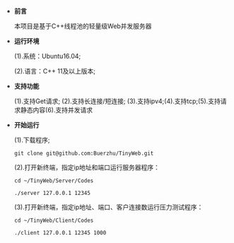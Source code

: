* **前言**
	
	本项目是基于C++线程池的轻量级Web并发服务器

* **运行环境**

	(1).系统：Ubuntu16.04;
	
	(2).语言：C++ 11及以上版本;

* **支持功能**
	
	(1).支持Get请求;
	(2).支持长连接/短连接;
	(3).支持ipv4;(4).支持tcp;(5).支持请求静态内容(6).支持并发请求
	
* **开始运行**

	(1).下载程序;

	`git clone git@github.com:Buerzhu/TinyWeb.git`
	
	(2).打开新终端，指定ip地址和端口运行服务器程序：

	`cd ~/TinyWeb/Server/Codes`

	`./server 127.0.0.1 12345`
	
	(3).打开新终端，指定ip地址、端口、客户连接数运行压力测试程序：
	
	`cd ~/TinyWeb/Client/Codes`
	
	`./client 127.0.0.1 12345 1000`
